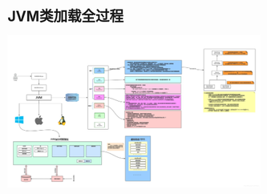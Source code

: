 # JVM类加载全过程

![&#x7C7B;&#x52A0;&#x8F7D;&#x5168;&#x8FC7;&#x7A0B;](../../.gitbook/assets/java-lei-jia-zai-quan-guo-cheng-.png)



